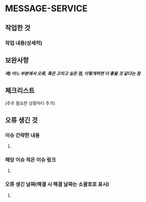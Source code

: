 # MESSAGE-SERVICE

## 작업한 것
### 작업 내용(상세히)


## 보완사항
##### 예) 어느 부분에서 오류, 혹은 고치고 싶은 점, 이렇게하면 더 좋을 것 같다는 점


## 체크리스트
(추후 필요한 상황마다 추가)

## 오류 생긴 것

### 이슈 간략한 내용
1.

### 해당 이슈 적은 이슈 링크
1.

### 오류 생긴 날짜(해결 시 해결 날짜는 소괄호로 표시)
1. 
